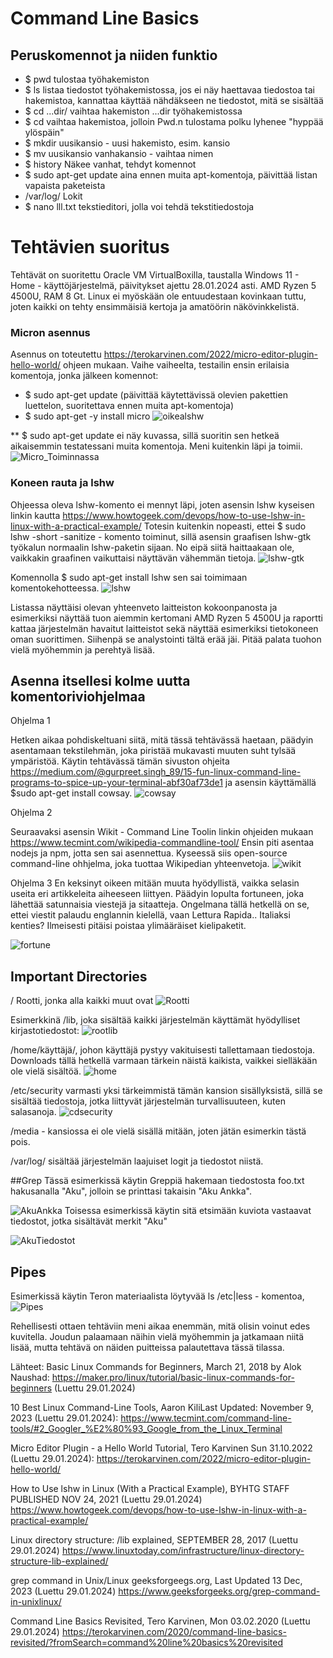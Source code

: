 # Command Line Basics

## Peruskomennot ja niiden funktio
- $ pwd tulostaa työhakemiston
- $ ls listaa tiedostot työhakemistossa, jos ei näy haettavaa tiedostoa tai hakemistoa, kannattaa käyttää nähdäkseen ne tiedostot, mitä se sisältää
-  $ cd ...dir/ vaihtaa hakemiston ...dir työhakemistossa
-  $ cd vaihtaa hakemistoa, jolloin Pwd.n tulostama polku lyhenee "hyppää ylöspäin"
-  $ mkdir uusikansio - uusi hakemisto, esim. kansio
-  $ mv uusikansio vanhakansio - vaihtaa nimen
-  $ history Näkee vanhat, tehdyt komennot
-  $ sudo apt-get update aina ennen muita apt-komentoja, päivittää listan vapaista paketeista
-  /var/log/ Lokit
-  $ nano lll.txt tekstieditori, jolla voi tehdä tekstitiedostoja

# Tehtävien suoritus
Tehtävät on suoritettu Oracle VM VirtualBoxilla, taustalla Windows 11 - Home - käyttöjärjestelmä, päivitykset ajettu 28.01.2024 asti. AMD Ryzen 5 4500U, RAM 8 Gt.
Linux ei myöskään ole entuudestaan kovinkaan tuttu, joten kaikki on tehty ensimmäisiä kertoja ja amatöörin näkövinkkelistä.

### Micron asennus
Asennus on toteutettu https://terokarvinen.com/2022/micro-editor-plugin-hello-world/ ohjeen mukaan. Vaihe vaiheelta, testailin ensin erilaisia komentoja, jonka jälkeen  komennot:
- $ sudo apt-get update (päivittää käytettävissä olevien pakettien luettelon, suoritettava ennen muita apt-komentoja)
- $ sudo apt-get -y install micro
![oikealshw](https://github.com/NicoSaario/Tunti1/assets/156778628/e8cc6938-668c-43be-9467-c9012a2cfe3e)

** $ sudo apt-get update ei näy kuvassa, sillä suoritin sen hetkeä aikaisemmin testatessani muita komentoja. Meni kuitenkin läpi ja toimii.
![Micro_Toiminnassa](https://github.com/NicoSaario/Tunti1/assets/156778628/e07064c5-4670-4720-bb52-5a0822a694a3)


### Koneen rauta ja lshw
Ohjeessa oleva lshw-komento ei mennyt läpi, joten asensin lshw kyseisen linkin kautta https://www.howtogeek.com/devops/how-to-use-lshw-in-linux-with-a-practical-example/
Totesin kuitenkin nopeasti, ettei $ sudo lshw -short -sanitize - komento toiminut, sillä asensin graafisen lshw-gtk työkalun normaalin lshw-paketin sijaan. No eipä siitä haittaakaan ole, vaikkakin graafinen vaikuttaisi näyttävän vähemmän tietoja.
![lshw-gtk](https://github.com/NicoSaario/Tunti1/assets/156778628/e0cff8c4-19a7-4bfe-a8c6-82e9f88badd9)

Komennolla $ sudo apt-get install lshw sen sai toimimaan komentokehotteessa.
![lshw](https://github.com/NicoSaario/Tunti1/assets/156778628/54e9c225-9b0d-4359-b486-8d2df7f4945a)

Listassa näyttäisi olevan yhteenveto laitteiston kokoonpanosta ja esimerkiksi näyttää tuon aiemmin kertomani AMD Ryzen 5 4500U ja raportti kattaa järjestelmän havaitut laitteistot sekä näyttää esimerkiksi tietokoneen oman suorittimen. Siihenpä se analystointi tältä erää jäi. Pitää palata tuohon vielä myöhemmin ja perehtyä lisää.

## Asenna itsellesi kolme uutta komentoriviohjelmaa

Ohjelma 1

Hetken aikaa pohdiskeltuani siitä, mitä tässä tehtävässä haetaan, päädyin asentamaan tekstilehmän, joka piristää mukavasti muuten suht tylsää ympäristöä. Käytin tehtävässä tämän sivuston ohjeita https://medium.com/@gurpreet.singh_89/15-fun-linux-command-line-programs-to-spice-up-your-terminal-abf30af73de1
ja asensin käyttämällä $sudo apt-get install cowsay.
![cowsay](https://github.com/NicoSaario/Tunti1/assets/156778628/e9e4bdc0-9136-4914-a0dd-e32bdd24197a)

Ohjelma 2

Seuraavaksi asensin Wikit - Command Line Toolin linkin ohjeiden mukaan
https://www.tecmint.com/wikipedia-commandline-tool/
Ensin piti asentaa nodejs ja npm, jotta sen sai asennettua. Kyseessä siis open-source command-line ohhjelma, joka tuottaa Wikipedian yhteenvetoja. 
![wikit](https://github.com/NicoSaario/Tunti1/assets/156778628/d47b3a8c-c318-42d8-82d9-b759b730257e)

Ohjelma 3
En keksinyt oikeen mitään muuta hyödyllistä, vaikka selasin useita eri artikkeleita aiheeseen liittyen. Päädyin lopulta fortuneen, joka lähettää satunnaisia viestejä ja sitaatteja. Ongelmana tällä hetkellä on se, ettei viestit palaudu englannin kielellä, vaan Lettura Rapida.. Italiaksi kenties? Ilmeisesti pitäisi poistaa ylimääräiset kielipaketit.

![fortune](https://github.com/NicoSaario/Tunti1/assets/156778628/aab26937-62a9-44a0-b377-3b8597555276)


## Important Directories
/ Rootti, jonka alla kaikki muut ovat
![Rootti](https://github.com/NicoSaario/Tunti1/assets/156778628/c93de453-7870-42b2-be91-ebeb21b4717f)

Esimerkkinä /lib, joka sisältää kaikki järjestelmän käyttämät hyödylliset kirjastotiedostot:
![rootlib](https://github.com/NicoSaario/Tunti1/assets/156778628/2a8173b3-4820-4858-b9f8-c8eab5b2bfb8)

/home/käyttäjä/, johon käyttäjä pystyy vakituisesti tallettamaan tiedostoja. Downloads tällä hetkellä varmaan tärkein näistä kaikista, vaikkei sielläkään ole vielä sisältöä.
![home](https://github.com/NicoSaario/Tunti1/assets/156778628/83cdd541-8b97-421e-9efb-3733ac596ed7)

/etc/security varmasti yksi tärkeimmistä tämän kansion sisällyksistä, sillä se sisältää tiedostoja, jotka liittyvät järjestelmän turvallisuuteen, kuten salasanoja.
![cdsecurity](https://github.com/NicoSaario/Tunti1/assets/156778628/822de49b-412a-4b1f-9591-40b7571a0279)

/media - kansiossa ei ole vielä sisällä mitään, joten jätän esimerkin tästä pois.

/var/log/ sisältää järjestelmän laajuiset logit ja tiedostot niistä.

##Grep
Tässä esimerkissä käytin Greppiä hakemaan tiedostosta foo.txt hakusanalla "Aku", jolloin se printtasi takaisin "Aku Ankka".

![AkuAnkka](https://github.com/NicoSaario/Tunti1/assets/156778628/7e5d067e-8436-472e-b2c3-a6787c34b9eb)
Toisessa esimerkissä käytin sitä etsimään kuviota vastaavat tiedostot, jotka sisältävät merkit "Aku"

![AkuTiedostot](https://github.com/NicoSaario/Tunti1/assets/156778628/0f7dcfdd-08d9-42d5-b4b0-f3a7e4ac4c0d)


## Pipes
Esimerkissä käytin Teron materiaalista löytyvää ls /etc|less - komentoa,
![Pipes](https://github.com/NicoSaario/Tunti1/assets/156778628/bd3aa898-09ff-47ec-bb2f-6e2f285174f9)

Rehellisesti ottaen tehtäviin meni aikaa enemmän, mitä olisin voinut edes kuvitella. Joudun palaamaan näihin vielä myöhemmin ja jatkamaan niitä lisää, mutta tehtävä on näiden puitteissa palautettava tässä tilassa.


Lähteet: 
Basic Linux Commands for Beginners, March 21, 2018 by Alok Naushad:
https://maker.pro/linux/tutorial/basic-linux-commands-for-beginners (Luettu 29.01.2024)

10 Best Linux Command-Line Tools, Aaron KiliLast Updated: November 9, 2023 (Luettu 29.01.2024):
https://www.tecmint.com/command-line-tools/#2_Googler_%E2%80%93_Google_from_the_Linux_Terminal

Micro Editor Plugin - a Hello World Tutorial, Tero Karvinen Sun 31.10.2022 (Luettu 29.01.2024):
https://terokarvinen.com/2022/micro-editor-plugin-hello-world/

How to Use lshw in Linux (With a Practical Example), BYHTG STAFF PUBLISHED NOV 24, 2021 (Luettu 29.01.2024)
https://www.howtogeek.com/devops/how-to-use-lshw-in-linux-with-a-practical-example/

Linux directory structure: /lib explained, SEPTEMBER 28, 2017 (Luettu 29.01.2024)
https://www.linuxtoday.com/infrastructure/linux-directory-structure-lib-explained/

grep command in Unix/Linux geeksforgeegs.org, Last Updated 13 Dec, 2023 (Luettu 29.01.2024)
https://www.geeksforgeeks.org/grep-command-in-unixlinux/

Command Line Basics Revisited, Tero Karvinen, Mon 03.02.2020 (Luettu 29.01.2024)
https://terokarvinen.com/2020/command-line-basics-revisited/?fromSearch=command%20line%20basics%20revisited



